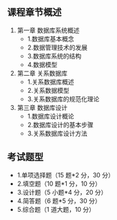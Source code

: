 ## 课程章节概述

1. 第一章 数据库系统概述
   - 1.数据库基本概念
   - 2.数据管理技术的发展
   - 3.数据库系统的结构
   - 4.数据模型
2. 第二章 关系数据库
   - 1.关系数据库概述
   - 2.关系数据模型
   - 3.关系数据库的规范化理论
3. 第三章 数据库设计
   - 1.数据库设计概论
   - 2.数据库设计的基本步骤
   - 3.关系数据库设计方法

## 考试题型

- 1.单项选择题（15 题\*2 分，30 分）
- 2.填空题（10 题\*1 分，10 分）
- 3.设计题（5 小题\*4 分，20 分）
- 4.简答题（6 题\*5 分，30 分）
- 5.综合题（1 道大题，10 分）
